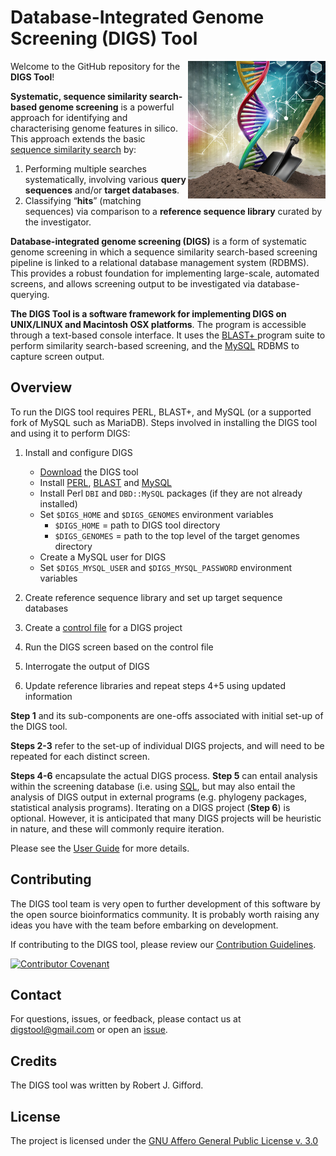 # Database-Integrated Genome Screening (DIGS) Tool

<img src="md/logo_digs.png" align="right" alt="" width="220" />


Welcome to the GitHub repository for the **DIGS Tool**!

**Systematic, sequence similarity search-based genome screening** is a powerful approach for identifying and characterising genome features in silico. This approach extends the basic [sequence similarity search](https://blast.ncbi.nlm.nih.gov/) by: 

 1. Performing multiple searches systematically, involving various **query sequences** and/or **target databases**.
 2. Classifying “**hits**” (matching sequences) via comparison to a **reference sequence library** curated by the investigator.

**Database-integrated genome screening (DIGS)** is a form of systematic genome screening in which a sequence similarity search-based screening pipeline is linked to a relational database management system (RDBMS). This provides a robust foundation for implementing large-scale, automated screens, and allows screening output to be investigated via database-querying.

**The DIGS Tool is a software framework for implementing DIGS on UNIX/LINUX and Macintosh OSX platforms**. The program is accessible through a text-based console interface. It uses the [BLAST+ ](https://ftp.ncbi.nlm.nih.gov/blast/executables/blast+/LATEST/) program suite to perform similarity search-based screening, and the [MySQL](https://dev.mysql.com/downloads/mysql/) RDBMS to capture screen output. 

## Overview 

To run the DIGS tool requires PERL, BLAST+, and MySQL (or a supported fork of MySQL such as MariaDB). 
Steps involved in installing the DIGS tool and using it to perform DIGS:

1. Install and configure DIGS
    - [Download](https://github.com/giffordlabcvr/DIGS-tool/zipball/master) the DIGS tool
    - Install [PERL](https://www.perl.org/), [BLAST](https://ftp.ncbi.nlm.nih.gov/blast/executables/blast+/LATEST/) and [MySQL](https://dev.mysql.com/downloads/mysql/)
    - Install Perl `DBI` and `DBD::MySQL` packages (if they are not already installed)
    - Set `$DIGS_HOME` and `$DIGS_GENOMES` environment variables
        - `$DIGS_HOME` = path to DIGS tool directory
        - `$DIGS_GENOMES` = path to the top level of the target genomes directory
    - Create a MySQL user for DIGS
    - Set `$DIGS_MYSQL_USER` and `$DIGS_MYSQL_PASSWORD` environment variables

3. Create reference sequence library and set up target sequence databases

4. Create a [control file](https://github.com/giffordlabcvr/DIGS-tool/blob/master/md/control-file-structure.md) for a DIGS project

5. Run the DIGS screen based on the control file

6. Interrogate the output of DIGS 

7. Update reference libraries and repeat steps 4+5 using updated information 

**Step 1** and its sub-components are one-offs associated with initial set-up of the DIGS tool. 

**Steps 2-3** refer to the set-up of individual DIGS projects, and will need to be repeated for each distinct screen.

**Steps 4-6** encapsulate the actual DIGS process. **Step 5** can entail analysis within the screening database (i.e. using [SQL](https://github.com/giffordlabcvr/DIGS-tool/blob/master/md/useful-sql.md), but may also entail the analysis of DIGS output in external programs (e.g. phylogeny packages, statistical analysis programs). Iterating on a DIGS project (**Step 6**) is optional. However, it is anticipated that many DIGS projects will be heuristic in nature, and these will commonly require iteration.

Please see the [User Guide](http://giffordlabcvr.github.io/DIGS-tool/website/user-guide/user-guide.html) for more details.

## Contributing

The DIGS tool team is very open to further development of this software by the open source bioinformatics community. It is probably worth raising any ideas you have with the team before embarking on development. 

If contributing to the DIGS tool, please review our [Contribution Guidelines](./md/CONTRIBUTING.md).

[![Contributor Covenant](https://img.shields.io/badge/Contributor%20Covenant-2.1-4baaaa.svg)](./md/code_of_conduct.md) 

## Contact

For questions, issues, or feedback, please contact us at [digstool@gmail.com](mailto:digstool@gmail.com) or open an [issue](https://github.com/giffordlabcvr/DIGS-tool/issues).

## Credits

The DIGS tool was written by Robert J. Gifford.

## License

The project is licensed under the [GNU Affero General Public License v. 3.0](https://www.gnu.org/licenses/agpl-3.0.en.html)

